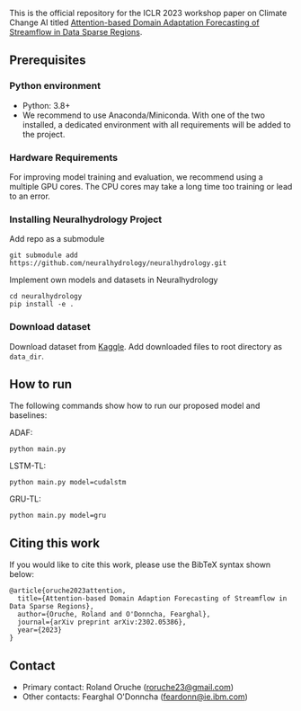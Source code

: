 


This is the official repository for the ICLR 2023 workshop paper on Climate Change AI titled [Attention-based Domain Adaptation Forecasting of Streamflow in Data Sparse Regions](https://s3.us-east-1.amazonaws.com/climate-change-ai/papers/iclr2023/14/paper.pdf).

## Prerequisites
### Python environment
- Python: 3.8+
- We recommend to use Anaconda/Miniconda. With one of the two installed, a dedicated environment with all requirements will be added to the project.

### Hardware Requirements
For improving model training and evaluation, we recommend using a multiple GPU cores. The CPU cores may take a long time too training or lead to an error.

### Installing Neuralhydrology Project
Add repo as a submodule
```
git submodule add https://github.com/neuralhydrology/neuralhydrology.git 
```

Implement own models and datasets in Neuralhydrology
```
cd neuralhydrology
pip install -e .
```

### Download dataset
Download dataset from [Kaggle](https://www.kaggle.com/datasets/rolandoruche/camels). Add downloaded files to root directory as ` data_dir `.


## How to run
The following commands show how to run our proposed model and baselines:

ADAF: 
```
python main.py
```

LSTM-TL:
```
python main.py model=cudalstm
```

GRU-TL:
```
python main.py model=gru
```

## Citing this work
If you would like to cite this work, please use the BibTeX syntax shown below:
```
@article{oruche2023attention,
  title={Attention-based Domain Adaption Forecasting of Streamflow in Data Sparse Regions},
  author={Oruche, Roland and O'Donncha, Fearghal},
  journal={arXiv preprint arXiv:2302.05386},
  year={2023}
}
```
## Contact
- Primary contact: Roland Oruche (roruche23@gmail.com)
- Other contacts: Fearghal O'Donncha (feardonn@ie.ibm.com)

